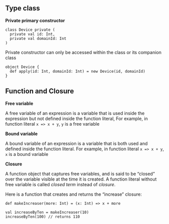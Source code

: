 Type class
----------

**Private primary constructor**
```
class Device private (
  private val id: Int,
  private val domainId: Int
)
```
Private constructor can only be accessed within the class or its companion class
```
object Device {
  def apply(id: Int, domainId: Int) = new Device(id, domainId)
}
```

Function and Closure
---------------------

**Free variable**

A free variable of an expression is a variable that is used inside the expression but not defined inside the function literal, 
For example, in function literal `x => x + y`, `y` is a free variable

**Bound variable**

A bound variable of an expression is a variable that is both used and defined inside the function literal. 
For example, in function literal `x => x + y`, `x` is a bound variable

**Closure**

A function object that captures free variables, and is said to be “closed” over the variable visible at the time it is created. A function literal without free variable is called *closed term* instead of *closure*. 

Here is a function that creates and returns the “increase” closure:

```
def makeIncreaser(more: Int) = (x: Int) => x + more

val increaseByTen = makeIncreaser(10)
increaseByTen(100) // returns 110
```

